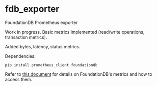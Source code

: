 # fdb_exporter
FoundationDB Prometheus exporter

Work in progress. Basic metrics implemented (read/write operations, transaction metrics).

Added bytes, latency, status metrics.

Dependencies:

    pip install prometheus_client foundationdb

Refer to [this document](https://github.com/apple/foundationdb/blob/master/documentation/sphinx/source/mr-status.rst) for details on FoundationDB's metrics and how to access them.
